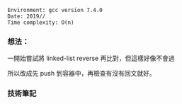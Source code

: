 ```
Environment: gcc version 7.4.0
Date: 2019//
Time complexity: O(n)
```

### 想法：

一開始嘗試將 linked-list reverse 再比對，但這樣好像不會過

所以改成先 push 到容器中，再檢查有沒有回文就好。

### 技術筆記
